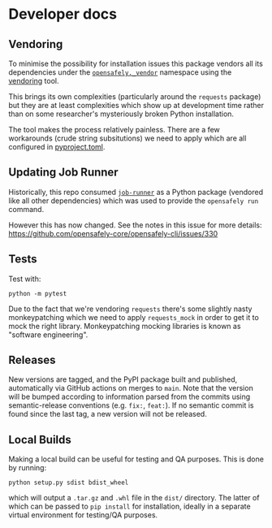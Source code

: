 # Developer docs

## Vendoring

To minimise the possibility for installation issues this package vendors
all its dependencies under the [`opensafely._vendor`](./opensafely/_vendor)
namespace using the [vendoring](https://pypi.org/project/vendoring/) tool.

This brings its own complexities (particularly around the `requests`
package) but they are at least complexities which show up at development
time rather than on some researcher's mysteriously broken Python
installation.

The tool makes the process relatively painless. There are a few
workarounds (crude string subsitutions) we need to apply which are all
configured in [pyproject.toml](./pyproject.toml).

## Updating Job Runner

Historically, this repo consumed [`job-runner`](https://github.com/opensafely-core/job-runner)
as a Python package (vendored like all other dependencies) which was used to provide the
`opensafely run` command.

However this has now changed. See the notes in this issue for more details:
https://github.com/opensafely-core/opensafely-cli/issues/330

## Tests

Test with:
```
python -m pytest
```

Due to the fact that we're vendoring `requests` there's some slightly
nasty monkeypatching which we need to apply `requests_mock` in order to
get it to mock the right library. Monkeypatching mocking libraries is
known as "software engineering".


## Releases

New versions are tagged, and the PyPI package built and published, automatically
via GitHub actions on merges to `main`.  Note that the version will be bumped
according to information parsed from the commits using semantic-release conventions (e.g. `fix:`, `feat:`).
If no semantic commit is found since the last tag, a new version
will not be released.

## Local Builds

Making a local build can be useful for testing and QA purposes.
This is done by running:
```
python setup.py sdist bdist_wheel
```

which will output a `.tar.gz` and `.whl` file in the `dist/` directory.
The latter of which can be passed to `pip install` for installation,
ideally in a separate virtual environment for testing/QA purposes.
